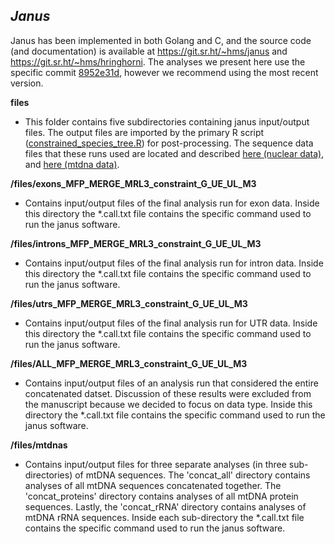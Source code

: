 ## *Janus*

Janus has been implemented in both Golang and C, and the source code (and documentation) is available at https://git.sr.ht/~hms/janus and https://git.sr.ht/~hms/hringhorni. The analyses we present here use the specific commit [8952e31d](https://git.sr.ht/~hms/janus/archive/8952e31dc02e2e8f5423205a30507fd470d2e12f.tar.gz), however we recommend using the most recent version.

**files**

* This folder contains five subdirectories containing janus input/output files. The output files are imported by the primary R script ([constrained_species_tree.R](../constrained_species_tree.R)) for post-processing. The sequence data files that these runs used are located and described [here (nuclear data)](../AHE_REASSEMBLY/sequences), and [here (mtdna data)](../mtDNA_REASSEMBLY).

**/files/exons_MFP_MERGE_MRL3_constraint_G_UE_UL_M3**

* Contains input/output files of the final analysis run for exon data. Inside this directory the *.call.txt file contains the specific command used to run the janus software.

**/files/introns_MFP_MERGE_MRL3_constraint_G_UE_UL_M3**

* Contains input/output files of the final analysis run for intron data. Inside this directory the *.call.txt file contains the specific command used to run the janus software.

**/files/utrs_MFP_MERGE_MRL3_constraint_G_UE_UL_M3**

* Contains input/output files of the final analysis run for UTR data. Inside this directory the *.call.txt file contains the specific command used to run the janus software.

**/files/ALL_MFP_MERGE_MRL3_constraint_G_UE_UL_M3**

* Contains input/output files of an analysis run that considered the entire concatenated datset. Discussion of these results were excluded from the manuscript because we decided to focus on data type. Inside this directory the *.call.txt file contains the specific command used to run the janus software.

**/files/mtdnas**

* Contains input/output files for three separate analyses (in three sub-directories) of mtDNA sequences. The 'concat_all' directory contains analyses of all mtDNA sequences concatenated together. The 'concat_proteins' directory contains analyses of all mtDNA protein sequences. Lastly, the 'concat_rRNA' directory contains analyses of mtDNA rRNA sequences. Inside each sub-directory the *.call.txt file contains the specific command used to run the janus software.

